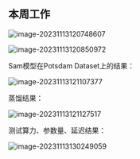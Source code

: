 ## 本周工作

![image-20231113120748607](C:\Users\wychencc\AppData\Roaming\Typora\typora-user-images\image-20231113120748607.png)

![image-20231113120850972](C:\Users\wychencc\AppData\Roaming\Typora\typora-user-images\image-20231113120850972.png)

Sam模型在Potsdam Dataset上的结果：

![image-20231113121107377](C:\Users\wychencc\AppData\Roaming\Typora\typora-user-images\image-20231113121107377.png)

蒸馏结果：

![image-20231113121127517](C:\Users\wychencc\AppData\Roaming\Typora\typora-user-images\image-20231113121127517.png)

测试算力、参数量、延迟结果：

![image-20231113130249059](C:\Users\wychencc\AppData\Roaming\Typora\typora-user-images\image-20231113130249059.png)